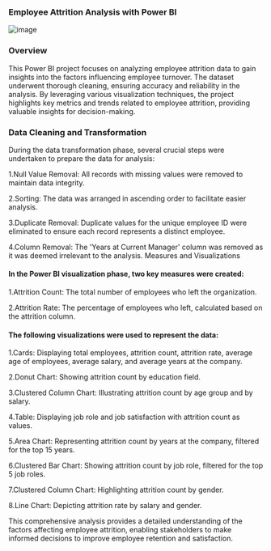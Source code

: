 ###  Employee Attrition Analysis with Power BI

![image](https://github.com/sai-annadi/Employee-Attrition-Analysis-with-Power-BI/assets/111168434/a91e5be6-bc90-46ee-89ed-e4ff162c1040)

### Overview
This Power BI project focuses on analyzing employee attrition data to gain insights into the factors influencing employee turnover. The dataset underwent thorough cleaning, ensuring accuracy and reliability in the analysis. By leveraging various visualization techniques, the project highlights key metrics and trends related to employee attrition, providing valuable insights for decision-making.

### Data Cleaning and Transformation
During the data transformation phase, several crucial steps were undertaken to prepare the data for analysis:

1.Null Value Removal: All records with missing values were removed to maintain data integrity.

2.Sorting: The data was arranged in ascending order to facilitate easier analysis.

3.Duplicate Removal: Duplicate values for the unique employee ID were eliminated to ensure each record represents a distinct employee.

4.Column Removal: The 'Years at Current Manager' column was removed as it was deemed irrelevant to the analysis.
Measures and Visualizations

#### In the Power BI visualization phase, two key measures were created:

1.Attrition Count: The total number of employees who left the organization.

2.Attrition Rate: The percentage of employees who left, calculated based on the attrition column.

#### The following visualizations were used to represent the data:

1.Cards: Displaying total employees, attrition count, attrition rate, average age of employees, average salary, and average years at the company.

2.Donut Chart: Showing attrition count by education field.

3.Clustered Column Chart: Illustrating attrition count by age group and by salary.

4.Table: Displaying job role and job satisfaction with attrition count as values.

5.Area Chart: Representing attrition count by years at the company, filtered for the top 15 years.

6.Clustered Bar Chart: Showing attrition count by job role, filtered for the top 5 job roles.

7.Clustered Column Chart: Highlighting attrition count by gender.

8.Line Chart: Depicting attrition rate by salary and gender.

This comprehensive analysis provides a detailed understanding of the factors affecting employee attrition, enabling stakeholders to make informed decisions to improve employee retention and satisfaction.
